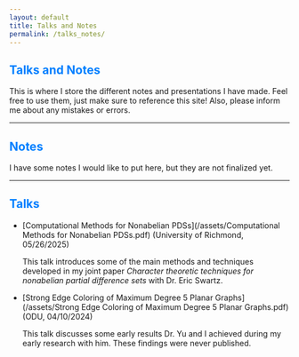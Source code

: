 ```yaml
---
layout: default
title: Talks and Notes
permalink: /talks_notes/
---
```



## <span style="color: #007fff;"><strong>Talks and Notes</strong></span>



This is where I store the different notes and presentations I have made. Feel free to use them, just make sure to reference this site! Also, please inform me about any mistakes or errors.

---

## <span style="color: #007fff;">Notes</span>

I have some notes I would like to put here, but they are not finalized yet.

---

## <span style="color: #007fff;">Talks</span>

- [Computational Methods for Nonabelian PDSs](/assets/Computational Methods for Nonabelian PDSs.pdf) (University of Richmond, 05/26/2025)

	This talk introduces some of the main methods and techniques developed in my joint paper _Character theoretic techniques for nonabelian partial difference sets_ with Dr. Eric Swartz.

- [Strong Edge Coloring of Maximum Degree 5 Planar Graphs](/assets/Strong Edge Coloring of Maximum Degree 5 Planar Graphs.pdf) (ODU, 04/10/2024)

	This talk discusses some early results Dr. Yu and I achieved during my early research with him. These findings were never published.